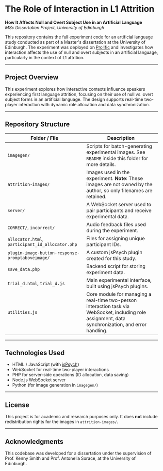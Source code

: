 # The Role of Interaction in L1 Attrition  
**How It Affects Null and Overt Subject Use in an Artificial Language**  
*MSc Dissertation Project, University of Edinburgh*

This repository contains the full experiment code for an artificial language study conducted as part of a Master's dissertation at the University of Edinburgh. The experiment was deployed on [Prolific](https://www.prolific.com) and investigates how interaction affects the use of null and overt subjects in an artificial language, particularly in the context of L1 attrition.

---

## Project Overview

This experiment explores how interactive contexts influence speakers experiencing first language attrition, focusing on their use of null vs. overt subject forms in an artificial language. The design supports real-time two-player interaction with dynamic role allocation and data synchronization.

---

## Repository Structure

| Folder / File | Description |
|---------------|-------------|
| `imagegen/` | Scripts for batch-generating experimental images. See `README` inside this folder for more details. |
| `attrition-images/` | Images used in the experiment. **Note:** These images are not owned by the author, so only filenames are retained. |
| `server/` | A WebSocket server used to pair participants and receive experimental data. |
| `CORRECT/`, `incorrect/` | Audio feedback files used during the experiment. |
| `allocator.html`, `participant_id_allocator.php` | Files for assigning unique participant IDs. |
| `plugin-image-button-response-promptaboveimage/` | A custom jsPsych plugin created for this study. |
| `save_data.php` | Backend script for storing experiment data. |
| `trial_d.html`, `trial_d.js` | Main experimental interface, built using jsPsych plugins. |
| `utilities.js` | Core module for managing a real-time two-person interaction task via WebSocket, including role assignment, data synchronization, and error handling. |

---

## Technologies Used

- HTML / JavaScript (with [jsPsych](https://www.jspsych.org/))
- WebSocket for real-time two-player interactions
- PHP for server-side operations (ID allocation, data saving)
- Node.js WebSocket server
- Python (for image generation in `imagegen/`)

---

## License

This project is for academic and research purposes only. It does **not** include redistribution rights for the images in `attrition-images/`.

---

## Acknowledgments

This codebase was developed for a dissertation under the supervision of Prof. Kenny Smith and Prof. Antonella Sorace, at the University of Edinburgh.
